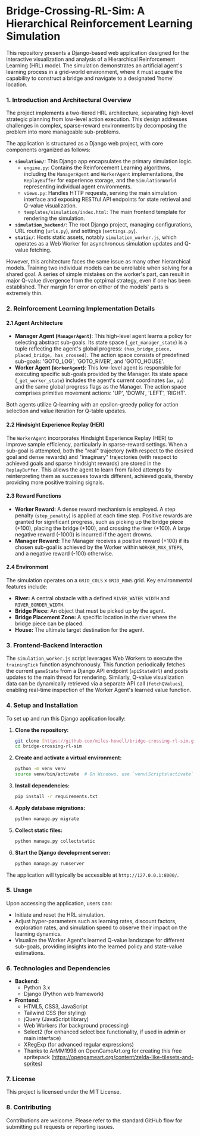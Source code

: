 # Bridge-Crossing-RL-Sim: A Hierarchical Reinforcement Learning Simulation

This repository presents a Django-based web application designed for the interactive visualization and analysis of a Hierarchical Reinforcement Learning (HRL) model. The simulation demonstrates an artificial agent's learning process in a grid-world environment, where it must acquire the capability to construct a bridge and navigate to a designated 'home' location.

### 1. Introduction and Architectural Overview

The project implements a two-tiered HRL architecture, separating high-level strategic planning from low-level action execution. This design addresses challenges in complex, sparse-reward environments by decomposing the problem into more manageable sub-problems.

The application is structured as a Django web project, with core components organized as follows:
* **`simulation/`**: This Django app encapsulates the primary simulation logic.
    * `engine.py`: Contains the Reinforcement Learning algorithms, including the `ManagerAgent` and `WorkerAgent` implementations, the `ReplayBuffer` for experience storage, and the `SimulationWorld` representing individual agent environments.
    * `views.py`: Handles HTTP requests, serving the main simulation interface and exposing RESTful API endpoints for state retrieval and Q-value visualization.
    * `templates/simulation/index.html`: The main frontend template for rendering the simulation.
* **`simulation_backend/`**: The root Django project, managing configurations, URL routing (`urls.py`), and settings (`settings.py`).
* **`static/`**: Hosts static assets, notably `simulation_worker.js`, which operates as a Web Worker for asynchronous simulation updates and Q-value fetching.

However, this architecture faces the same issue as many other hierarchical models. Training two individual models can be unreliable when solving for a shared goal. A series of simple mistakes on the worker's part, can result in major Q-value divergence from the optpimal strategy, even if one has been established. Ther margin for error on either of the models' parts is extremely thin.

### 2. Reinforcement Learning Implementation Details

#### 2.1 Agent Architecture

* **Manager Agent (`ManagerAgent`)**: This high-level agent learns a policy for selecting abstract sub-goals. Its state space (`_get_manager_state`) is a tuple reflecting the agent's global progress: `(has_bridge_piece, placed_bridge, has_crossed)`. The action space consists of predefined sub-goals: 'GOTO\_LOG', 'GOTO\_RIVER', and 'GOTO\_HOUSE'.
* **Worker Agent (`WorkerAgent`)**: This low-level agent is responsible for executing specific sub-goals provided by the Manager. Its state space (`_get_worker_state`) includes the agent's current coordinates (`ax`, `ay`) and the same global progress flags as the Manager. The action space comprises primitive movement actions: 'UP', 'DOWN', 'LEFT', 'RIGHT'.

Both agents utilize Q-learning with an epsilon-greedy policy for action selection and value iteration for Q-table updates.

#### 2.2 Hindsight Experience Replay (HER)

The `WorkerAgent` incorporates Hindsight Experience Replay (HER) to improve sample efficiency, particularly in sparse-reward settings. When a sub-goal is attempted, both the "real" trajectory (with respect to the desired goal and dense rewards) and "imaginary" trajectories (with respect to achieved goals and sparse hindsight rewards) are stored in the `ReplayBuffer`. This allows the agent to learn from failed attempts by reinterpreting them as successes towards different, achieved goals, thereby providing more positive training signals.

#### 2.3 Reward Functions

* **Worker Reward:** A dense reward mechanism is employed. A step penalty (`step_penalty`) is applied at each time step. Positive rewards are granted for significant progress, such as picking up the bridge piece (+100), placing the bridge (+100), and crossing the river (+100). A large negative reward (-1000) is incurred if the agent drowns.
* **Manager Reward:** The Manager receives a positive reward (+100) if its chosen sub-goal is achieved by the Worker within `WORKER_MAX_STEPS`, and a negative reward (-100) otherwise.

#### 2.4 Environment

The simulation operates on a `GRID_COLS` x `GRID_ROWS` grid. Key environmental features include:
* **River:** A central obstacle with a defined `RIVER_WATER_WIDTH` and `RIVER_BORDER_WIDTH`.
* **Bridge Piece:** An object that must be picked up by the agent.
* **Bridge Placement Zone:** A specific location in the river where the bridge piece can be placed.
* **House:** The ultimate target destination for the agent.

### 3. Frontend-Backend Interaction

The `simulation_worker.js` script leverages Web Workers to execute the `trainingTick` function asynchronously. This function periodically fetches the current `gameState` from a Django API endpoint (`apiStateUrl`) and posts updates to the main thread for rendering. Similarly, Q-value visualization data can be dynamically retrieved via a separate API call (`fetchQValues`), enabling real-time inspection of the Worker Agent's learned value function.

### 4. Setup and Installation

To set up and run this Django application locally:

1.  **Clone the repository:**
    ```bash
    git clone [https://github.com/miles-howell/bridge-crossing-rl-sim.git](https://github.com/miles-howell/bridge-crossing-rl-sim.git)
    cd bridge-crossing-rl-sim
    ```
2.  **Create and activate a virtual environment:**
    ```bash
    python -m venv venv
    source venv/bin/activate  # On Windows, use `venv\Scripts\activate`
    ```
3.  **Install dependencies:**
    ```bash
    pip install -r requirements.txt
    ```
4.  **Apply database migrations:**
    ```bash
    python manage.py migrate
    ```
5.  **Collect static files:**
    ```bash
    python manage.py collectstatic
    ```
6.  **Start the Django development server:**
    ```bash
    python manage.py runserver
    ```
The application will typically be accessible at `http://127.0.0.1:8000/`.

### 5. Usage

Upon accessing the application, users can:
* Initiate and reset the HRL simulation.
* Adjust hyper-parameters such as learning rates, discount factors, exploration rates, and simulation speed to observe their impact on the learning dynamics.
* Visualize the Worker Agent's learned Q-value landscape for different sub-goals, providing insights into the learned policy and state-value estimations.

### 6. Technologies and Dependencies

* **Backend:**
    * Python 3.x
    * Django (Python web framework)
* **Frontend:**
    * HTML5, CSS3, JavaScript
    * Tailwind CSS (for styling)
    * jQuery (JavaScript library)
    * Web Workers (for background processing)
    * Select2 (for enhanced select box functionality, if used in admin or main interface)
    * XRegExp (for advanced regular expressions)
    * Thanks to ArMM1998 on OpenGameArt.org for creating this free spritepack (https://opengameart.org/content/zelda-like-tilesets-and-sprites)

### 7. License

This project is licensed under the MIT License.

### 8. Contributing

Contributions are welcome. Please refer to the standard GitHub flow for submitting pull requests or reporting issues.
